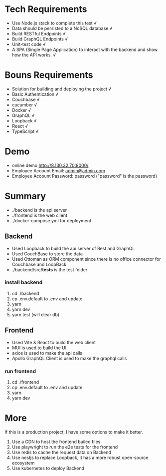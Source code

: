 # Tech Requirements
-  Use Node.js stack to complete this test √
-  Data should be persisted to a NoSQL database √
-  Build RESTful Endpoints √
-  Build GraphQL Endpoints √
-  Unit-test code √
-  A SPA (Single Page Application) to interact with the backend and show how the API works. √

# Bouns Requirements
-  Solution for building and deploying the project √
-  Basic Authentication √
-  Couchbase √
-  cucumber √
-  Docker √
-  GraphQL √
-  Loopback √
-  React √
-  TypeScript √

# Demo

- online demo http://8.130.32.70:8000/
- Employee Account Email: admin@admin.com
- Employee Account Password: password ("password" is the password)

# Summary

- ./backend is the api server
- ./frontend is the web client
- ./docker-compose.yml for deployment

## Backend

- Used Loopback to build the api server of Rest and GraphQL
- Used CouchBase to store the data
- Used Ottoman as ORM component since there is no office connector for Couchbase and LoopBack
- ./backend/src/__tests__ is the test folder

### install backend

1. cd ./backend
2. cp .env.default to .env and update
3. yarn
4. yarn dev
5. yarn test (will clear db)

## Frontend

- Used Vite & React to build the web client
- MUI is used to build the UI
- axios is used to make the api calls
- Apollo GraphQL Client is used to make the graphql calls

### run frontend
1. cd ./frontend
2. cp .env.default to .env and update
3. yarn
4. yarn dev

# More

If this is a production project, I have some options to make it better.

1. Use a CDN to host the frontend builed files
2. Use playwright to run the e2e tests for the frontend
3. Use redis to cache the request data on Backend
4. Use nestjs to replace Loopback, it has a more robust open-source ecosystem
5. Use kubernetes to deploy Backend
